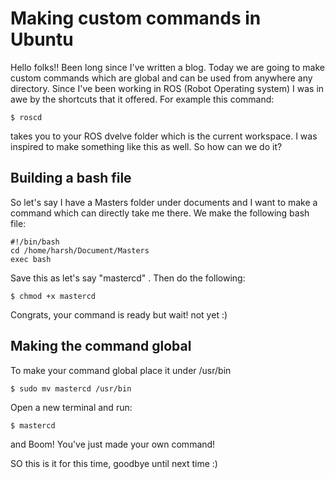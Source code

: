 
# Making custom commands in Ubuntu

Hello folks!! Been long since I've written a blog. Today we are going to make custom commands which are global and can be used from anywhere any directory. Since I've been working in ROS (Robot Operating system) I was in awe by the shortcuts that it offered. For example this command:

```$ roscd ```

takes you to your ROS dvelve folder which is the current workspace. I was inspired to make something like this as well. So how can we do it?

## Building a bash file

So let's say I have a Masters folder under documents and I want to make a command which can directly take me there. We make the following bash file:

```
#!/bin/bash 
cd /home/harsh/Document/Masters
exec bash 
```

Save this as let's say "mastercd" . Then do the following:

```$ chmod +x mastercd```

Congrats, your command is ready but wait! not yet :)

## Making the command global

To make your command global place it under /usr/bin

```$ sudo mv mastercd /usr/bin```

Open a new terminal and run:

```$ mastercd```

and Boom! You've just made your own command!

SO this is it for this time, goodbye until next time :)
